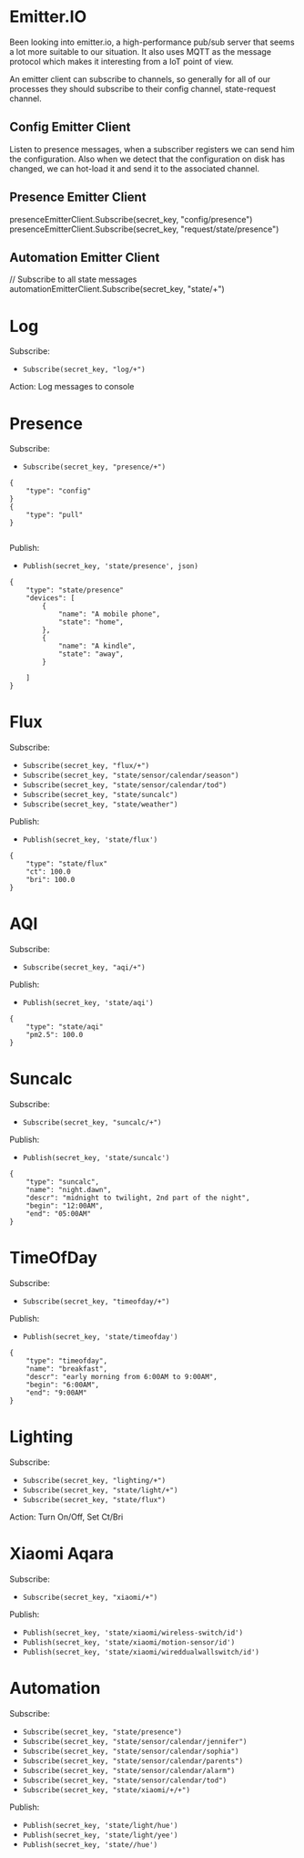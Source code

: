 # Emitter.IO

Been looking into emitter.io, a high-performance pub/sub server that seems a lot more suitable
to our situation. It also uses MQTT as the message protocol which makes it interesting from
a IoT point of view.

An emitter client can subscribe to channels, so generally for all of our processes they should
subscribe to their config channel, state-request channel.

## Config Emitter Client
Listen to presence messages, when a subscriber registers we can send him the configuration.
Also when we detect that the configuration on disk has changed, we can hot-load it and send
it to the associated channel.

## Presence Emitter Client

presenceEmitterClient.Subscribe(secret_key, "config/presence") \
presenceEmitterClient.Subscribe(secret_key, "request/state/presence")

## Automation Emitter Client

// Subscribe to all state messages \
automationEmitterClient.Subscribe(secret_key, "state/+")


# Log
  Subscribe: 
  * ``Subscribe(secret_key, "log/+")``

  Action: Log messages to console

# Presence
  Subscribe: 
  * ``Subscribe(secret_key, "presence/+")``

  ```
  {
      "type": "config"
  }
  {
      "type": "pull"
  }
    
  ```
  Publish: 

  * ``Publish(secret_key, 'state/presence', json)``
  
  ```
  {
      "type": "state/presence"
      "devices": [
          {
              "name": "A mobile phone",
              "state": "home",
          },
          {
              "name": "A kindle",
              "state": "away",
          }

      ]
  }
  ```

# Flux
  Subscribe: 
  * ``Subscribe(secret_key, "flux/+")``
  * ``Subscribe(secret_key, "state/sensor/calendar/season")``
  * ``Subscribe(secret_key, "state/sensor/calendar/tod")``
  * ``Subscribe(secret_key, "state/suncalc")``
  * ``Subscribe(secret_key, "state/weather")``


  Publish: 
  * ``Publish(secret_key, 'state/flux')``
  
  ```
  {
      "type": "state/flux"
      "ct": 100.0
      "bri": 100.0
  }
  ```

# AQI
  Subscribe: 
  * ``Subscribe(secret_key, "aqi/+")``

  Publish: 
  * ``Publish(secret_key, 'state/aqi')``
  
  ```
  {
      "type": "state/aqi"
      "pm2.5": 100.0
  }
  ```

# Suncalc
  Subscribe: 
  * ``Subscribe(secret_key, "suncalc/+")``

  Publish: 
  * ``Publish(secret_key, 'state/suncalc')``
  
  ```
  {
      "type": "suncalc",
      "name": "night.dawn",
      "descr": "midnight to twilight, 2nd part of the night",
      "begin": "12:00AM",
      "end": "05:00AM"
  }
  ```

# TimeOfDay
  Subscribe:
  * ``Subscribe(secret_key, "timeofday/+")``

  Publish: 
  * ``Publish(secret_key, 'state/timeofday')``
  
  ```
  {
      "type": "timeofday",
      "name": "breakfast",
      "descr": "early morning from 6:00AM to 9:00AM",
      "begin": "6:00AM",
      "end": "9:00AM"
  }
  ```


# Lighting
  Subscribe: 
  * ``Subscribe(secret_key, "lighting/+")``
  * ``Subscribe(secret_key, "state/light/+")``
  * ``Subscribe(secret_key, "state/flux")``

  Action: Turn On/Off, Set Ct/Bri


# Xiaomi Aqara
  Subscribe: 
  * ``Subscribe(secret_key, "xiaomi/+")``

  Publish:
  * ``Publish(secret_key, 'state/xiaomi/wireless-switch/id')``
  * ``Publish(secret_key, 'state/xiaomi/motion-sensor/id')``
  * ``Publish(secret_key, 'state/xiaomi/wireddualwallswitch/id')``

# Automation
  Subscribe: 
  * ``Subscribe(secret_key, "state/presence")``
  * ``Subscribe(secret_key, "state/sensor/calendar/jennifer")``
  * ``Subscribe(secret_key, "state/sensor/calendar/sophia")``
  * ``Subscribe(secret_key, "state/sensor/calendar/parents")``
  * ``Subscribe(secret_key, "state/sensor/calendar/alarm")``
  * ``Subscribe(secret_key, "state/sensor/calendar/tod")``
  * ``Subscribe(secret_key, "state/xiaomi/+/+")``

  Publish:
  * ``Publish(secret_key, 'state/light/hue')``
  * ``Publish(secret_key, 'state/light/yee')``
  * ``Publish(secret_key, 'state//hue')``

